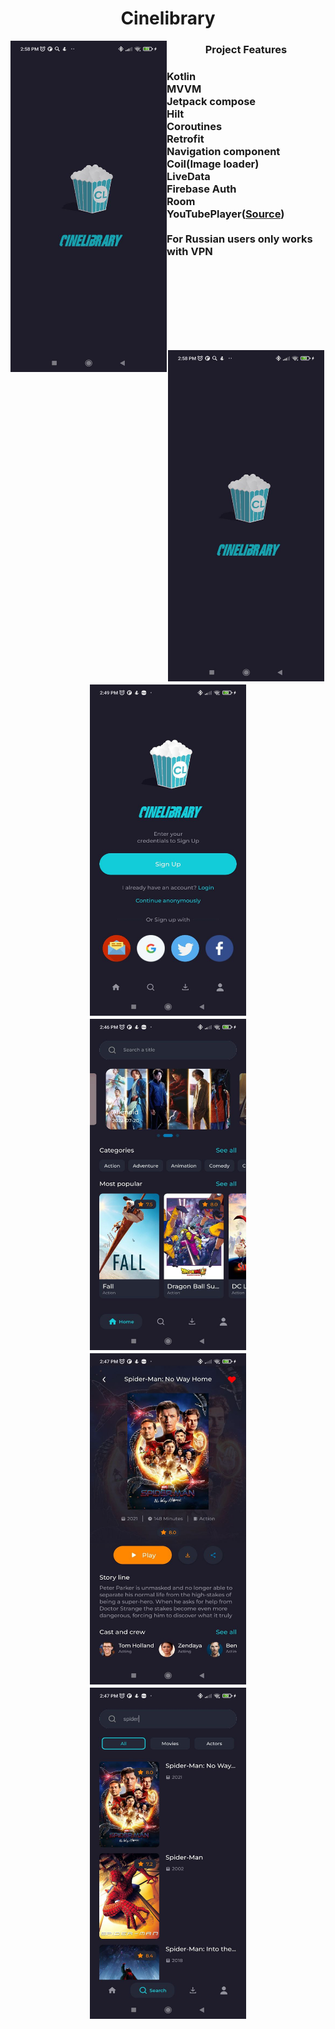 <h1 align="center">
Cinelibrary
</h1>

<p align="left">
<img align="left" src="https://github.com/buthed/Cinelibrary/blob/main/Screenshots/SplashScreen.jpg" width="250" height="530"/>
</p>

<h3 align="center">
Project Features
</h3>

<h3 align="left">
 Kotlin<br>
 MVVM<br>
 Jetpack compose<br>
 Hilt<br>
 Coroutines<br>
 Retrofit<br>
 Navigation component<br>
 Coil(Image loader)<br>
 LiveData<br>
 Firebase Auth<br>
 Room<br>
 YouTubePlayer(<a href="https://github.com/PierfrancescoSoffritti/android-youtube-player">Source</a>)<br><br>
 For Russian users only works with VPN<br>
</h3><br><br><br><br><br><br>

 <h2 align="center">
  <img src="https://github.com/buthed/Cinelibrary/blob/main/Screenshots/SplashScreen.jpg" width="250" height="530"/>
  <img src="https://github.com/buthed/Cinelibrary/blob/main/Screenshots/WelcomeScreen.jpg" width="250" height="530"/>
  <img src="https://github.com/buthed/Cinelibrary/blob/main/Screenshots/HomeScreen.jpg" width="250" height="530"/>
  <img src="https://github.com/buthed/Cinelibrary/blob/main/Screenshots/MoviewDetailsScreen.jpg" width="250" height="530"/>
  <img src="https://github.com/buthed/Cinelibrary/blob/main/Screenshots/SearchScreen.jpg" width="250" height="530"/>
</h2>

